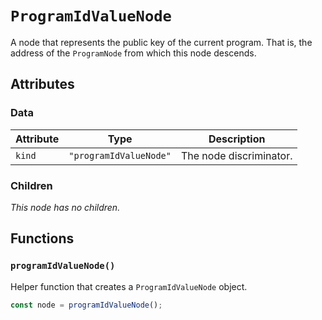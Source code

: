 # `ProgramIdValueNode`

A node that represents the public key of the current program. That is, the address of the `ProgramNode` from which this node descends.

## Attributes

### Data

| Attribute | Type                   | Description             |
| --------- | ---------------------- | ----------------------- |
| `kind`    | `"programIdValueNode"` | The node discriminator. |

### Children

_This node has no children._

## Functions

### `programIdValueNode()`

Helper function that creates a `ProgramIdValueNode` object.

```ts
const node = programIdValueNode();
```
